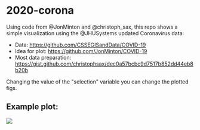 # 2020-corona

Using code from @JonMinton and @christoph_sax, this repo shows a simple visualization using the @JHUSystems updated Coronavirus data: 

+ Data: https://github.com/CSSEGISandData/COVID-19
+ Idea for plot: https://github.com/JonMinton/COVID-19
+ Most data preparation: https://gist.github.com/christophsax/dec0a57bcbc9d7517b852dd44eb8b20b

Changing the value of the "selection" variable you can change the plotted figs.  


## Example plot:  

![]("outputs/days_since_100.png")
